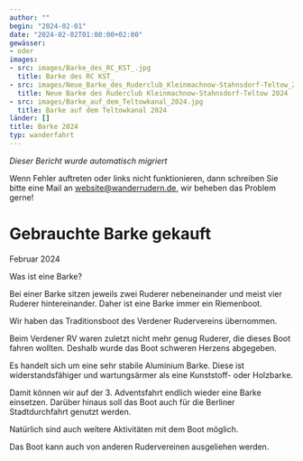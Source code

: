 ```yaml
---
author: ""
begin: "2024-02-01"
date: "2024-02-02T01:00:00+02:00"
gewässer:
- oder
images:
- src: images/Barke_des_RC_KST_.jpg
  title: Barke des RC KST_
- src: images/Neue_Barke_des_Ruderclub_Kleinmachnow-Stahnsdorf-Teltow_2024.png
  title: Neue Barke des Ruderclub Kleinmachnow-Stahnsdorf-Teltow 2024
- src: images/Barke_auf_dem_Teltowkanal_2024.jpg
  title: Barke auf dem Teltowkanal 2024
länder: []
title: Barke 2024
typ: wanderfahrt
---
```



*Dieser Bericht wurde automatisch migriert*

Wenn Fehler auftreten oder links nicht funktionieren, dann schreiben Sie bitte eine Mail an website@wanderrudern.de, wir beheben das Problem gerne!



# Gebrauchte Barke gekauft


Februar 2024

Was ist eine Barke?

Bei einer Barke sitzen jeweils zwei Ruderer nebeneinander und meist vier Ruderer hintereinander. Daher ist eine Barke immer ein Riemenboot.

Wir haben das Traditionsboot des Verdener Rudervereins übernommen.

Beim Verdener RV waren zuletzt nicht mehr genug Ruderer, die dieses Boot fahren wollten. Deshalb wurde das Boot schweren Herzens abgegeben.

Es handelt sich um eine sehr stabile Aluminium Barke. Diese ist widerstandsfähiger und wartungsärmer als eine Kunststoff- oder Holzbarke.

Damit können wir auf der 3. Adventsfahrt endlich wieder eine Barke einsetzen. Darüber hinaus soll das Boot auch für die Berliner Stadtdurchfahrt genutzt werden.

Natürlich sind auch weitere Aktivitäten mit dem Boot möglich.

Das Boot kann auch von anderen Rudervereinen ausgeliehen werden.